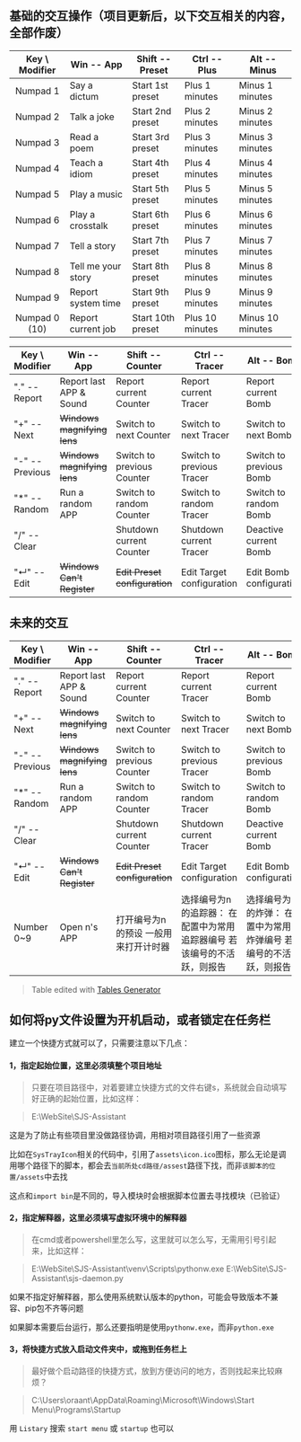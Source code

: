 ## 基础的交互操作（项目更新后，以下交互相关的内容，全部作废）


| Key \ Modifier | Win -- App         | Shift -- Preset   | Ctrl -- Plus    | Alt -- Minus     |
|:--------------:|--------------------|-------------------|-----------------|------------------|
|    Numpad 1    | Say a dictum       | Start 1st preset  | Plus 1 minutes  | Minus 1 minutes  |
|    Numpad 2    | Talk a joke        | Start 2nd preset  | Plus 2 minutes  | Minus 2 minutes  |
|    Numpad 3    | Read a poem        | Start 3rd preset  | Plus 3 minutes  | Minus 3 minutes  |
|    Numpad 4    | Teach a idiom      | Start 4th preset  | Plus 4 minutes  | Minus 4 minutes  |
|    Numpad 5    | Play a music       | Start 5th preset  | Plus 5 minutes  | Minus 5 minutes  |
|    Numpad 6    | Play a crosstalk   | Start 6th preset  | Plus 6 minutes  | Minus 6 minutes  |
|    Numpad 7    | Tell a story       | Start 7th preset  | Plus 7 minutes  | Minus 7 minutes  |
|    Numpad 8    | Tell me your story | Start 8th preset  | Plus 8 minutes  | Minus 8 minutes  |
|    Numpad 9    | Report system time | Start 9th preset  | Plus 9 minutes  | Minus 9 minutes  |
|  Numpad 0 (10) | Report current job | Start 10th preset | Plus 10 minutes | Minus 10 minutes |


| Key \ Modifier  | Win -- App               | Shift -- Counter           | Ctrl -- Tracer            | Alt -- Bomb             |
|-----------------|--------------------------|----------------------------|---------------------------|-------------------------|
| "." -- Report   | Report last APP & Sound  | Report current Counter     | Report current Tracer     | Report current Bomb     |
| "+" -- Next     | ~~Windows magnifying lens~~ | Switch to next Counter     | Switch to next Tracer     | Switch to next Bomb     |
| "-" -- Previous | ~~Windows magnifying lens~~ | Switch to previous Counter | Switch to previous Tracer | Switch to previous Bomb |
| "*" -- Random   | Run a random APP         | Switch to random Counter   | Switch to random Tracer   | Switch to random Bomb   |
| "/" -- Clear    |                          | Shutdown current Counter   | Shutdown current Tracer   | Deactive current Bomb   |
| "↵" -- Edit     | ~~Windows Can't Register~~ | ~~Edit Preset configuration~~  | Edit Target configuration | Edit Bomb configuration |


## 未来的交互

| Key \ Modifier  | Win -- App                  | Shift -- Counter                     | Ctrl -- Tracer                                                          | Alt -- Bomb                                                           | Number 0~9      |
|-----------------|-----------------------------|--------------------------------------|-------------------------------------------------------------------------|-----------------------------------------------------------------------|-----------------|
| "." -- Report   | Report last APP & Sound     | Report current Counter               | Report current Tracer                                                   | Report current Bomb                                                   |                 |
| "+" -- Next     | ~~Windows magnifying lens~~ | Switch to next Counter               | Switch to next Tracer                                                   | Switch to next Bomb                                                   | Plus n minutes  |
| "-" -- Previous | ~~Windows magnifying lens~~ | Switch to previous Counter           | Switch to previous Tracer                                               | Switch to previous Bomb                                               | Minus n minutes |
| "*" -- Random   | Run a random APP            | Switch to random Counter             | Switch to random Tracer                                                 | Switch to random Bomb                                                 | Plus n hours    |
| "/" -- Clear    |                             | Shutdown current Counter             | Shutdown current Tracer                                                 | Deactive current Bomb                                                 | Minus n hours   |
| "↵" -- Edit     | ~~Windows Can't Register~~  | ~~Edit Preset configuration~~        | Edit Target configuration                                               | Edit Bomb configuration                                               |                 |
| Number 0~9      | Open n's APP                | 打开编号为n的预设 一般用来打开计时器 | 选择编号为n的追踪器： 在配置中为常用追踪器编号 若该编号的不活跃，则报告 | 选择编号为n的炸弹： 在配置中为常用的炸弹编号 若该编号的不活跃，则报告 |                 |

> Table edited with [Tables Generator](http://www.tablesgenerator.com/markdown_tables)

## 如何将py文件设置为开机启动，或者锁定在任务栏

建立一个快捷方式就可以了，只需要注意以下几点：


#### 1，指定起始位置，这里必须填整个项目地址

> 只要在项目路径中，对着要建立快捷方式的文件右键s，系统就会自动填写好正确的起始位置，比如这样：

> E:\WebSite\SJS-Assistant

这是为了防止有些项目里没做路径协调，用相对项目路径引用了一些资源

比如在`SysTrayIcon`相关的代码中，引用了`assets\icon.ico`图标，那么无论是调用哪个路径下的脚本，都会去`当前所处cd路径/assest`路径下找，而非`该脚本的位置/assets`中去找

这点和`import bin`是不同的，导入模块时会根据脚本位置去寻找模块（已验证）


#### 2，指定解释器，这里必须填写虚拟环境中的解释器

> 在cmd或者powershell里怎么写，这里就可以怎么写，无需用引号引起来，比如这样：

> E:\WebSite\SJS-Assistant\venv\Scripts\pythonw.exe E:\WebSite\SJS-Assistant\sjs-daemon.py

如果不指定好解释器，那么使用系统默认版本的python，可能会导致版本不兼容、pip包不齐等问题

如果脚本需要后台运行，那么还要指明是使用`pythonw.exe`，而非`python.exe`


#### 3，将快捷方式放入启动文件夹中，或拖到任务栏上

> 最好做个启动路径的快捷方式，放到方便访问的地方，否则找起来比较麻烦？

> C:\Users\oraant\AppData\Roaming\Microsoft\Windows\Start Menu\Programs\Startup

用 `Listary` 搜索 `start menu` 或 `startup` 也可以